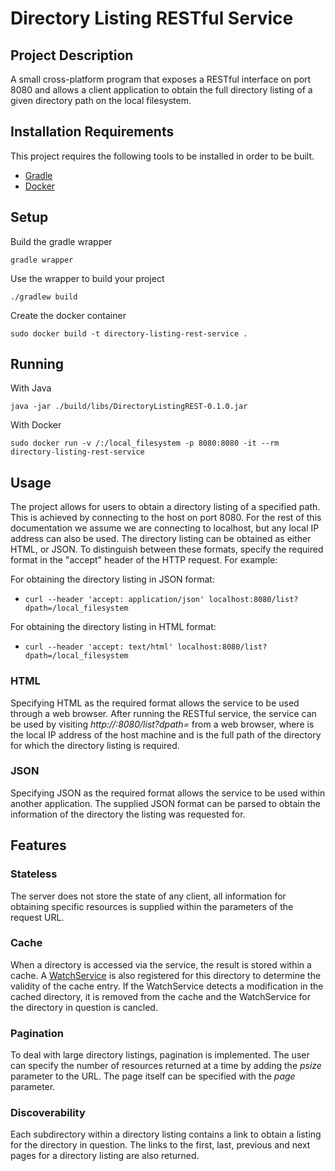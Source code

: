 # Directory Listing RESTful Service #

## Project Description ##
A small cross-platform program that exposes a RESTful interface on port 8080 and allows a client application to obtain the full directory listing of a given directory path on the local filesystem.

## Installation Requirements ##
This project requires the following tools to be installed in order to be built.

* [Gradle](https://gradle.org/)
* [Docker](https://www.docker.com/)

## Setup ##
Build the gradle wrapper

`gradle wrapper`

Use the wrapper to build your project

`./gradlew build`

Create the docker container

`sudo docker build -t directory-listing-rest-service .`

## Running ##
With Java

`java -jar ./build/libs/DirectoryListingREST-0.1.0.jar`

With Docker

`sudo docker run -v /:/local_filesystem -p 8080:8080 -it --rm directory-listing-rest-service`

## Usage ##
The project allows for users to obtain a directory listing of a specified path.
This is achieved by connecting to the host on port 8080.
For the rest of this documentation we assume we are connecting to localhost, but any local IP address can also be used.
The directory listing can be obtained as either HTML, or JSON.
To distinguish between these formats, specify the required format in the "accept" header of the HTTP request.
For example:

For obtaining the directory listing in JSON format:

* `curl --header 'accept: application/json' localhost:8080/list?dpath=/local_filesystem`

For obtaining the directory listing in HTML format:

* `curl --header 'accept: text/html' localhost:8080/list?dpath=/local_filesystem`

### HTML ###
Specifying HTML as the required format allows the service to be used through a web browser.
After running the RESTful service, the service can be used by visiting *http://<ip>:8080/list?dpath=<path>* from a web browser, where <ip> is the local IP address of the host machine and <path> is the full path of the directory for which the directory listing is required. 
 
### JSON ###
Specifying JSON as the required format allows the service to be used within another application.
The supplied JSON format can be parsed to obtain the information of the directory the listing was requested for. 

## Features ##

### Stateless ###
The server does not store the state of any client, all information for obtaining specific resources is supplied within the parameters of the request URL.

### Cache ###
When a directory is accessed via the service, the result is stored within a cache.
A [WatchService](https://docs.oracle.com/javase/7/docs/api/java/nio/file/WatchService.html) is also registered for this directory to determine the validity of the cache entry.
If the WatchService detects a modification in the cached directory, it is removed from the cache and the WatchService for the directory in question is cancled.

### Pagination ###
To deal with large directory listings, pagination is implemented.
The user can specify the number of resources returned at a time by adding the *psize* parameter to the URL.
The page itself can be specified with the *page* parameter.

### Discoverability ###
Each subdirectory within a directory listing contains a link to obtain a listing for the directory in question.
The links to the first, last, previous and next pages for a directory listing are also returned.